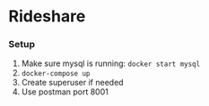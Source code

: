 # Rideshare

### Setup
1. Make sure mysql is running: `docker start mysql`
2. `docker-compose up`
3. Create superuser if needed
4. Use postman port 8001